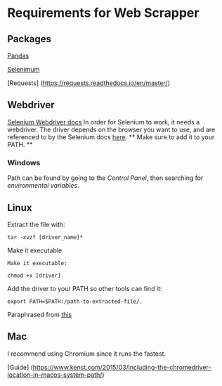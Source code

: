 # Requirements for Web Scrapper


## Packages
[Pandas](https://pandas.pydata.org/)

[Selenimum](https://selenium-python.readthedocs.io/)

[Requests] (https://requests.readthedocs.io/en/master/)


## Webdriver
[Selenium Webdriver docs](https://selenium-python.readthedocs.io/installation.html)
In order for Selenium to work, it needs a webdriver. The driver depends on the browser you want to use, and are referenced to by the Selenium docs [here](https://selenium-python.readthedocs.io/installation.html#drivers). ** Make sure to add it to your PATH. **

### Windows
Path can be found by going to the *Control Panel*, then searching for *environmental variables*.

## Linux 
Extract the file with:
```
tar -xvzf [driver_name]*
```
Make it executable
```
Make it executable:

chmod +x [driver]
```
Add the driver to your PATH so other tools can find it:
```
export PATH=$PATH:/path-to-extracted-file/.
```
Paraphrased from [this](https://askubuntu.com/questions/870530/how-to-install-geckodriver-in-ubuntu)

## Mac
I recommend using Chromium since it runs the fastest.

[Guide] (https://www.kenst.com/2015/03/including-the-chromedriver-location-in-macos-system-path/)
